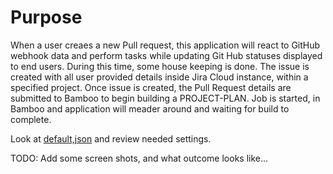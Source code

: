 # Purpose
When a user creaes a new Pull request, this application will react to GitHub webhook data and perform tasks while updating Git Hub statuses displayed to end users.  During this time, some house keeping is done.  The issue is created with all user provided details inside Jira Cloud instance, within a specified project.  Once issue is created, the Pull Request details are submitted to Bamboo to begin building a PROJECT-PLAN. Job is started, in Bamboo and application will meader around and waiting for build to complete.  

Look at [default,json](config/default.json) and review needed settings.

TODO: Add some screen shots, and what outcome looks like...

